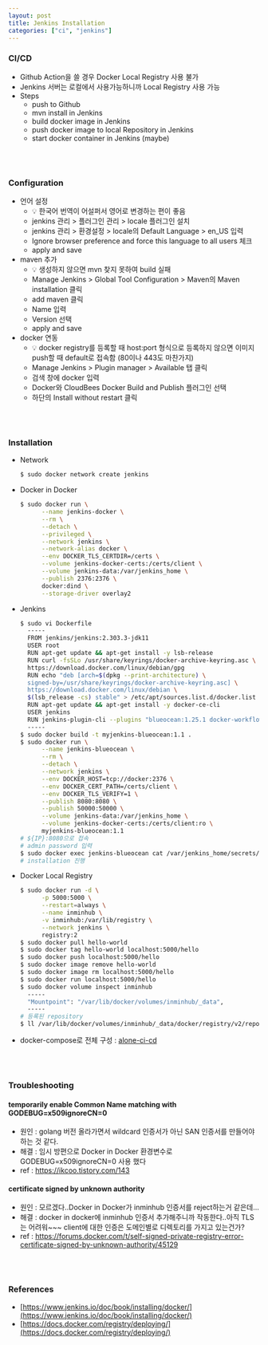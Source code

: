 ```yaml
---
layout: post
title: Jenkins Installation
categories: ["ci", "jenkins"]
---
```

 
### CI/CD
- Github Action을 쓸 경우 Docker Local Registry 사용 불가
- Jenkins 서버는 로컬에서 사용가능하니까 Local Registry 사용 가능
- Steps
  - push to Github
  - mvn install in Jenkins
  - build docker image in Jenkins
  - push docker image to local Repository in Jenkins
  - start docker container in Jenkins (maybe)
<br>
<br>

### Configuration
- 언어 설정
  - 💡 한국어 번역이 어설퍼서 영어로 변경하는 편이 좋음
  - jenkins 관리 > 플러그인 관리 > locale 플러그인 설치
  - jenkins 관리 > 환경설정 > locale의 Default Language > en_US 입력
  - Ignore browser preference and force this language to all users 체크
  - apply and save
- maven 추가
  - 💡 생성하지 않으면 mvn 찾지 못하여 build 실패
  - Manage Jenkins > Global Tool Configuration > Maven의 Maven installation 클릭
  - add maven 클릭
  - Name 입력
  - Version 선택
  - apply and save
- docker 연동
  - 💡 docker registry를 등록할 때 host:port 형식으로 등록하지 않으면 이미지 push할 때 default로 접속함 (80이나 443도 마찬가지)
  - Manage Jenkins > Plugin manager > Available 탭 클릭
  - 검색 창에 docker 입력
  - Docker와 CloudBees Docker Build and Publish 플러그인 선택
  - 하단의 Install without restart 클릭
<br>
<br>

### Installation
- Network
    ```bash
    $ sudo docker network create jenkins
    ```
- Docker in Docker
    ```bash
    $ sudo docker run \
          --name jenkins-docker \
          --rm \
          --detach \
          --privileged \
          --network jenkins \
          --network-alias docker \
          --env DOCKER_TLS_CERTDIR=/certs \
          --volume jenkins-docker-certs:/certs/client \
          --volume jenkins-data:/var/jenkins_home \
          --publish 2376:2376 \
          docker:dind \
          --storage-driver overlay2
    ```
- Jenkins
    ```bash
    $ sudo vi Dockerfile
      -----
      FROM jenkins/jenkins:2.303.3-jdk11
      USER root
      RUN apt-get update && apt-get install -y lsb-release
      RUN curl -fsSLo /usr/share/keyrings/docker-archive-keyring.asc \
      https://download.docker.com/linux/debian/gpg
      RUN echo "deb [arch=$(dpkg --print-architecture) \
      signed-by=/usr/share/keyrings/docker-archive-keyring.asc] \
      https://download.docker.com/linux/debian \
      $(lsb_release -cs) stable" > /etc/apt/sources.list.d/docker.list
      RUN apt-get update && apt-get install -y docker-ce-cli
      USER jenkins
      RUN jenkins-plugin-cli --plugins "blueocean:1.25.1 docker-workflow:1.26"
      -----
    $ sudo docker build -t myjenkins-blueocean:1.1 .
    $ sudo docker run \
          --name jenkins-blueocean \
          --rm \
          --detach \
          --network jenkins \
          --env DOCKER_HOST=tcp://docker:2376 \
          --env DOCKER_CERT_PATH=/certs/client \
          --env DOCKER_TLS_VERIFY=1 \
          --publish 8080:8080 \
          --publish 50000:50000 \
          --volume jenkins-data:/var/jenkins_home \
          --volume jenkins-docker-certs:/certs/client:ro \
          myjenkins-blueocean:1.1
    # ${IP}:8080으로 접속
    # admin password 입력
    $ sudo docker exec jenkins-blueocean cat /var/jenkins_home/secrets/initialAdminPassword
    # installation 진행
    ```
- Docker Local Registry
    ```bash
    $ sudo docker run -d \
          -p 5000:5000 \
          --restart=always \
          --name inminhub \
          -v inminhub:/var/lib/registry \
          --network jenkins \
          registry:2
    $ sudo docker pull hello-world
    $ sudo docker tag hello-world localhost:5000/hello
    $ sudo docker push localhost:5000/hello
    $ sudo docker image remove hello-world
    $ sudo docker image rm localhost:5000/hello
    $ sudo docker run localhost:5000/hello
    $ sudo docker volume inspect inminhub
      -----
      "Mountpoint": "/var/lib/docker/volumes/inminhub/_data",
      -----
    # 등록된 repository
    $ ll /var/lib/docker/volumes/inminhub/_data/docker/registry/v2/repositories/
    ```
- docker-compose로 전체 구성 : [alone-ci-cd](https://github.com/inminhouse/alone-ci-cd)
<br>
<br>

### Troubleshooting
#### temporarily enable Common Name matching with GODEBUG=x509ignoreCN=0
- 원인 : golang 버전 올라가면서 wildcard 인증서가 아닌 SAN 인증서를 만들어야 하는 것 같다.
- 해결 : 임시 방편으로 Docker in Docker 환경변수로 GODEBUG=x509ignoreCN=0 사용 했다
- ref : https://ikcoo.tistory.com/143

#### certificate signed by unknown authority
- 원인 : 모르겠다..Docker in Docker가 inminhub 인증서를 reject하는거 같은데...
- 해결 : docker in docker에 inminhub 인증서 추가해주니까 작동한다..아직 TLS는 어려워~~~ client에 대한 인증은 도메인별로 디렉토리를 가지고 있는건가?
- ref : https://forums.docker.com/t/self-signed-private-registry-error-certificate-signed-by-unknown-authority/45129
<br>
<br>

### References
- [https://www.jenkins.io/doc/book/installing/docker/](https://www.jenkins.io/doc/book/installing/docker/)
- [https://docs.docker.com/registry/deploying/](https://docs.docker.com/registry/deploying/)
